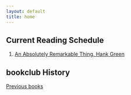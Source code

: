 ```yaml
---
layout: default
title: home
---
```


## Current Reading Schedule

1. [An Absolutely Remarkable Thing, Hank Green](Books/an-absolutely-remarkable-thing.md)

## bookclub History

[Previous books](Books/past-books.md)
